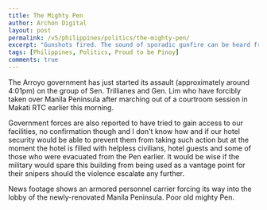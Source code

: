 ```yaml
---
title: The Mighty Pen
author: Archon Digital
layout: post
permalink: /v5/philippines/politics/the-mighty-pen/
excerpt: "Gunshots fired. The sound of sporadic gunfire can be heard from where I am at the moment, in our office on the third floor less than a hundred meters from the Manila Peninsula."
tags: [Philippines, Politics, Proud to be Pinoy]
comments: true
---
```

The Arroyo government has just started its assault (approximately around 4:01pm) on the group of Sen. Trillianes and Gen. Lim who have forcibly taken over Manila Peninsula after marching out of a courtroom session in Makati RTC earlier this morning.

<!--more-->

Government forces are also reported to have tried to gain access to our facilities, no confirmation though and I don't know how and if our hotel security would be able to prevent them from taking such action but at the moment the hotel is filled with helpless civilians, hotel guests and some of those who were evacuated from the Pen earlier. It would be wise if the military would spare this building from being used as a vantage point for their snipers should the violence escalate any further.

News footage shows an armored personnel carrier forcing its way into the lobby of the newly-renovated Manila Peninsula. Poor old mighty Pen.